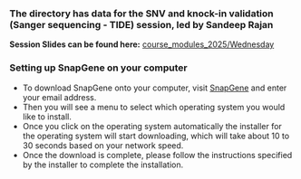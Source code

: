 ### The directory has data for the SNV and knock-in validation (Sanger sequencing - TIDE) session, led by Sandeep Rajan

**Session Slides can be found here:** [course_modules_2025/Wednesday](https://github.com/WCSCourses/CRISPR_informatics_2025/tree/main/course_modules_2025/Wednesday)

### Setting up SnapGene on your computer

- To download SnapGene onto your computer, visit [SnapGene](https://www.snapgene.com/snapgene-viewer) and enter your email address. 
- Then you will see a menu to select which operating system you would like to install.
- Once you click on the operating system automatically the installer for the operating system will start downloading, which will take about 10 to 30 seconds based on your network speed. 
- Once the download is complete, please follow the instructions specified by the installer to complete the installation. 
